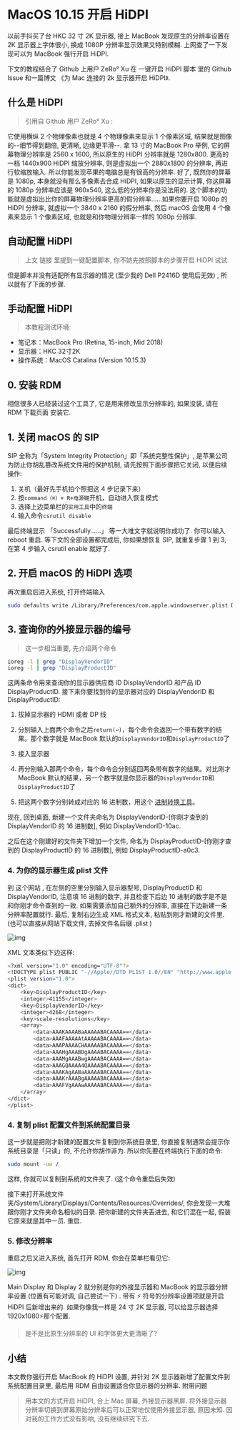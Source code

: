 # MacOS 10.15 开启 HiDPI


以前手抖买了台 HKC 32 寸 2K 显示器, 接上 MacBook 发现原生的分辨率设置在 2K 显示器上字体很小, 换成 1080P 分辨率显示效果又特别模糊. 上网查了一下发现可以为 MacBook 强行开启 HiDPI. 


  下文的教程结合了 Github 上用户 ZeRo° Xu 在 一键开启 HiDPI 脚本 里的 Github Issue 和一篇博文 《为 Mac 连接的 2k 显示器开启 HiDPI》. 


## 什么是 HiDPI


> 引用自 Github 用户 ZeRo° Xu : 

  它使用横纵 2 个物理像素也就是 4 个物理像素来显示 1 个像素区域, 结果就是图像的--细节得到翻倍, 更清晰, 边缘更平滑--. 拿 13 寸的 MacBook Pro 举例, 它的屏幕物理分辨率是 2560 x 1600, 所以原生的 HiDPI 分辨率就是 1280x800. 更高的一档 1440x900 HiDPI 缩放分辨率, 则是虚拟出一个 2880x1800 的分辨率, 再进行软缩放输入. 所以你能发现苹果的电脑总是有很高的分辨率. 好了, 既然你的屏幕是 1080p, 本身就没有那么多像素去合成 HiDPI, 如果以原生的显示计算, 你这屏幕的 1080p 分辨率应该是 960x540, 这么低的分辨率你是没法用的. 这个脚本的功能就是虚拟出比你的屏幕物理分辨率更高的假分辨率……如果你要开启 1080p 的 HiDPI 分辨率, 就虚拟一个 3840 x 2160 的假分辨率, 然后 macOS 会使用 4 个像素来显示 1 个像素区域, 也就是和你物理分辨率一样的 1080p 分辨率. 

## 自动配置 HiDPI

> 上文 链接 里提到一键配置脚本, 你不妨先按照脚本的步骤开启 HiDPI 试试. 

但是脚本并没有适配所有显示器的情况 (至少我的 Dell P2416D 使用后无效) , 所以就有了下面的步骤. 


## 手动配置 HiDPI

> 本教程测试环境: 


- 笔记本：MacBook Pro (Retina, 15-inch, Mid 2018)
- 显示器：HKC 32寸2K
- 操作系统：MacOS Catalina (Version 10.15.3)

## 0. 安装 RDM

  相信很多人已经装过这个工具了, 它是用来修改显示分辨率的, 如果没装, 请在 RDM 下载页面 安装它. 

## 1. 关闭 macOS 的 SIP

  SIP 全称为「System Integrity Protection」即「系统完整性保护」, 是苹果公司为防止你胡乱篡改系统文件用的保护机制, 请先按照下面步骤把它关闭, 以便后续操作: 

1. 关机（最好先手机拍个照把这 4 步记录下来）
2. 按`command（⌘）+ R+电源键`开机，自动进入恢复模式
3. 选择上边菜单栏的`实用工具`中的`终端`
4. 输入命令`csrutil disable`

  最后终端显示 「Successfully……」 等一大堆文字就说明你成功了. 你可以输入 reboot 重启. 等下文的全部设置都完成后, 你如果想恢复 SIP, 就重复步骤 1 到 3, 在第 4 步输入 csrutil enable 就好了. 

## 2. 开启 macOS 的 HiDPI 选项

  再次重启后进入系统, 打开终端输入

```sh
sudo defaults write /Library/Preferences/com.apple.windowserver.plist DisplayResolutionEnabled -bool true
```

## 3. 查询你的外接显示器的编号

> 这一步相当重要, 先介绍两个命令


```sh
ioreg -l | grep "DisplayVendorID"
ioreg -l | grep "DisplayProductID"
```


  这两条命令用来查询你的显示器供应商 ID DisplayVendorID 和产品 ID DisplayProductID. 接下来你要找到你的显示器对应的 DisplayVendorID 和 DisplayProductID: 


1. 拔掉显示器的 HDMI 或者 DP 线

1. 分别输入上面两个命令之后`return(↩)`，每个命令会返回一个带有数字的结果。那个数字就是 MacBook 默认的`DisplayVendorID`和`DisplayProductID`了

1. 接入显示器

1. 再分别输入那两个命令，每个命令会分别返回两条带有数字的结果。对比刚才 MacBook 默认的结果，另一个数字就是你显示器的`DisplayVendorID`和`DisplayProductID`了

1. 把这两个数字分别转成对应的 16 进制数，用这个 [进制转换工具](https://tool.oschina.net/hexconvert)。


  现在, 回到桌面, 新建一个文件夹命名为 DisplayVendorID-[你刚才查到的 DisplayVendorID 的 16 进制数], 例如 DisplayVendorID-10ac. 


  之后在这个刚建好的文件夹下增加一个文件, 命名为 DisplayProductID-[你刚才查到的 DisplayProductID 的 16 进制数], 例如 DisplayProductID-a0c3. 


### 4. 为你的显示器生成 plist 文件


  到 这个网站 , 在左侧的空里分别输入显示器型号, DisplayProductID 和 DisplayVendorID, 注意填 16 进制的数字, 并且检查下后边 10 进制的数字是不是和你刚才命令查到的一致. 如果需要添加自己额外的分辨率, 直接在下边新建一条分辨率配置就行. 最后, 复制右边生成 XML 格式文本, 粘贴到刚才新建的文件里.  (也可以直接从网站下载文件, 去掉文件名后缀 .plist ) 


![img](http://ipic-typora-samzong.oss-cn-qingdao.aliyuncs.com//uPic/1606281680751-9a99cf5c-3e0d-4028-af33-ebac7e889ff8.jpeg?x-oss-process=image/resize,w_960,m_lfit)


  XML 文本类似下边这样: 


```sh
<?xml version="1.0" encoding="UTF-8"?>
<!DOCTYPE plist PUBLIC "-//Apple//DTD PLIST 1.0//EN" "http://www.apple.com/DTDs/PropertyList-1.0.dtd">
<plist version="1.0">
<dict>
    <key>DisplayProductID</key>
    <integer>41155</integer>
    <key>DisplayVendorID</key>
    <integer>4268</integer>
    <key>scale-resolutions</key>
    <array>
        <data>AAAKAAAABaAAAAABACAAAA==</data>
        <data>AAAFAAAAAtAAAAABACAAAA==</data>
        <data>AAAPAAAACHAAAAABACAAAA==</data>
        <data>AAAHgAAABDgAAAABACAAAA==</data>
        <data>AAAMgAAABwgAAAABACAAAA==</data>
        <data>AAAGQAAAA4QAAAABACAAAA==</data>
        <data>AAAKAgAABaAAAAABACAAAA==</data>
        <data>AAAKrAAABgAAAAABACAAAA==</data>
        <data>AAAFVgAAAwAAAAABACAAAA==</data>
    </array>
</dict>
</plist>
```


### 4. 复制 plist 配置文件到系统配置目录


  这一步就是把刚才新建的配置文件复制到你系统目录里, 你直接复制通常会提示你系统目录是「只读」的, 不允许你胡作非为. 所以你先要在终端执行下面的命令: 


```sh
sudo mount -uw /
```


  这样, 你就可以复制到系统的文件夹了.  (这个命令重启后失效) 


  接下来打开系统文件夹/System/Library/Displays/Contents/Resources/Overrides/, 你会发现一大堆跟你刚才文件夹命名相似的目录. 把你新建的文件夹丢进去, 和它们混在一起, 假装它原来就是其中一员. 重启. 


### 5. 修改分辨率


  重启之后又进入系统, 首先打开 RDM, 你会在菜单栏看见它: 


![img](http://ipic-typora-samzong.oss-cn-qingdao.aliyuncs.com//uPic/1606281680731-6c912092-1a63-4298-bfbe-54e98f27b67a.jpeg?x-oss-process=image/resize,w_960,m_lfit)


  Main Display 和 Display 2 就分别是你的外接显示器和 MacBook 的显示器分辨率设置 (位置有可能对调, 自己尝试一下) . 带有 ⚡️ 符号的分辨率设置项就是开启 HiDPI 后新增出来的. 如果你像我一样是 24 寸 2K 显示器, 可以给显示器选择 1920x1080⚡️那个配置. 


> 是不是比原生分辨率的 UI 和字体更大更清晰了? 


## 小结

  本文教你强行开启 MacBook 的 HiDPI 设置, 并针对 2K 显示器新增了配置文件到系统配置目录里, 最后用  RDM 自由设置适合你显示器的分辨率. 附带问题

> 用本文的方式开启 HiDPI, 合上 Mac 屏幕, 外接显示器黑屏. 将外接显示器分辨率切换到屏幕原始分辨率后可以正常地仅使用外接显示器, 原因未知. 因对我的工作方式没有影响, 没有继续研究下去. 
